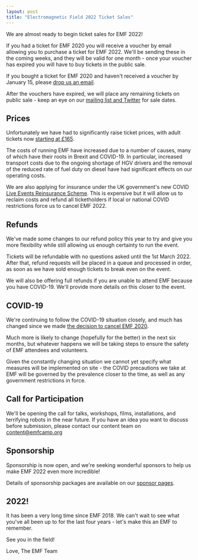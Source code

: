 ```yaml
---
layout: post
title: "Electromagnetic Field 2022 Ticket Sales"
---
```

We are almost ready to begin ticket sales for EMF 2022!

If you had a ticket for EMF 2020 you will receive a voucher by email allowing you to purchase a ticket for EMF 2022. We'll be sending these in the coming weeks, and they will be valid for one month - once your voucher has expired you will have to buy tickets in the public sale.

If you bought a ticket for EMF 2020 and haven't received a voucher by January 15, please [drop us an email](mailto:contact@emfcamp.org).

After the vouchers have expired, we will place any remaining tickets on public sale - keep an eye on our [mailing list and Twitter](https://www.emfcamp.org/about/contact#Get%20Updates) for sale dates.

## Prices

Unfortunately we have had to significantly raise ticket prices, with adult tickets now
[starting at £165](https://www.emfcamp.org/tickets).

The costs of running EMF have increased due to a number of causes, many of which have their roots in Brexit and COVID-19. In particular, increased transport costs due to the ongoing shortage of HGV drivers and the removal of the reduced rate of
fuel duty on diesel have had significant effects on our operating costs.

We are also applying for insurance under the UK government's new COVID [Live Events Reinsurance Scheme](https://www.gov.uk/government/publications/live-events-reinsurance-scheme). This is expensive but it will allow us to reclaim costs and refund all ticketholders if local or national COVID restrictions force us to cancel EMF 2022.

## Refunds

We've made some changes to our refund policy this year to try and give you more flexibility while still allowing us enough certainty to run the event.

Tickets will be refundable with no questions asked until the 1st March 2022. After that, refund requests will be placed in a queue and processed in order, as soon as we have sold enough tickets to break even on the event.

We will also be offering full refunds if you are unable to attend EMF because you have COVID-19. We'll provide more details on this closer to the event.

## COVID-19

We're continuing to follow the COVID-19 situation closely, and much has changed since we made [the decision to cancel EMF 2020](https://blog.emfcamp.org/2020/03/25/emf-2020-cancelled/).

Much more is likely to change (hopefully for the better) in the next six months, but whatever happens we will be taking steps to ensure the safety of EMF attendees and volunteers.

Given the constantly changing situation we cannot yet specify what measures will be implemented on site - the COVID precautions we take at EMF will be governed by the prevalence closer to the time, as well as any government restrictions in force.

## Call for Participation

We'll be opening the call for talks, workshops, films, installations, and terrifying robots in the near future. If you have an idea you want to discuss before submission, please contact our content team on [content@emfcamp.org](mailto:content@emfcamp.org)

## Sponsorship

Sponsorship is now open, and we're seeking wonderful sponsors to help us make EMF 2022 even more incredible!

Details of sponsorship packages are available on our [sponsor pages](https://emfcamp.org/sponsor).

## 2022!

It has been a very long time since EMF 2018. We can't wait to see what you've all been up to for the last four years - let's make this an EMF to remember.

See you in the field!

Love,
The EMF Team
